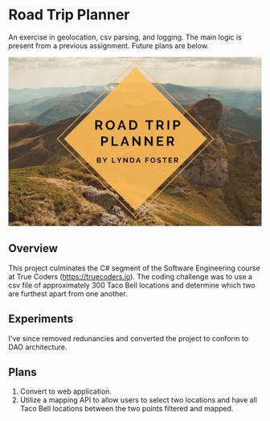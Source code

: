 # Road Trip Planner

An exercise in geolocation, csv parsing, and logging. The main logic is present from a previous assignment. Future plans are below.

![My App](./app.png)

## Overview

This project culminates the C# segment of the Software Engineering course at True Coders (https://truecoders.io). 
The coding challenge was to use a csv file of approximately 300 Taco Bell locations and determine which two are furthest
apart from one another. 

## Experiments

I've since removed redunancies and converted the project to conform to DAO architecture. 

## Plans

1. Convert to web application.
2. Utilize a mapping API to allow users to select two locations and have all Taco Bell locations between the two points filtered and mapped. 

